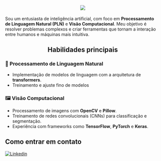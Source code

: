 <h1 align="center">
  <img src="https://readme-typing-svg.demolab.com?font=Jetbrains+Mono&duration=2000&pause=1000&color=897292&center=true&vCenter=true&width=435&lines=Bem+vindo!;Welcome!;Wilkommen!"/>
</h1>

Sou um entusiasta de inteligência artificial, com foco em **Processamento de Linguagem Natural (PLN)** e **Visão Computacional**. Meu objetivo é resolver problemas complexos e criar ferramentas que tornam a interação entre humanos e máquinas mais intuitiva.


<h2 align="center"> Habilidades principais </h2>

### 🎯 Processamento de Linguagem Natural
- Implementação de modelos de linguagem com a arquitetura de **transformers**.
- Treinamento e ajuste fino de modelos

### 🖼️ Visão Computacional
- Processamento de imagens com **OpenCV** e **Pillow**.
- Treinamento de redes convolucionais (CNNs) para classificação e segmentação.
- Experiência com frameworks como **TensorFlow**, **PyTorch** e **Keras**.

## Como entrar em contato
[![Linkedin](https://img.shields.io/badge/LinkedIn-0077B5?style=for-the-badge&logo=linkedin&logoColor=white)](https://br.linkedin.com/in/pedro-crespan)
